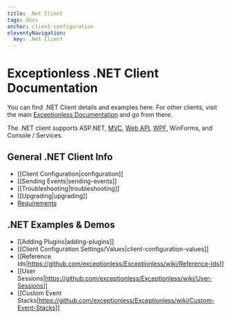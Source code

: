 ```yaml
---
title: .Net Client
tags: docs
anchor: client-configuration
eleventyNavigation:
  key: .Net Client
---
```


# Exceptionless .NET Client Documentation

You can find .NET Client details and examples here. For other clients, visit the main [Exceptionless Documentation](https://github.com/exceptionless/Exceptionless/wiki) and go from there.

The .NET client supports ASP.NET, [MVC](https://www.nuget.org/packages/Exceptionless.Mvc/), [Web API](https://www.nuget.org/packages/Exceptionless.WebApi/), [WPF](https://www.nuget.org/packages/Exceptionless.Wpf/), WinForms, and Console / Services.

## General .NET Client Info
* [[Client Configuration|configuration]]
* [[Sending Events|sending-events]]
* [[Troubleshooting|troubleshooting]]
* [[Upgrading|upgrading]]
* [Requirements](Requirements)

## .NET Examples & Demos
* [[Adding Plugins|adding-plugins]]
* [[Client Configuration Settings/Values|client-configuration-values]]
* [[Reference Ids|https://github.com/exceptionless/Exceptionless/wiki/Reference-Ids]]
* [[User Sessions|https://github.com/exceptionless/Exceptionless/wiki/User-Sessions]]
* [[Custom Event Stacks|https://github.com/exceptionless/Exceptionless/wiki/Custom-Event-Stacks]]